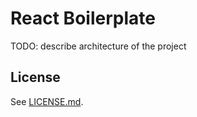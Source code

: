 # React Boilerplate

TODO: describe architecture of the project

## License

See [LICENSE.md](LICENSE.md).
